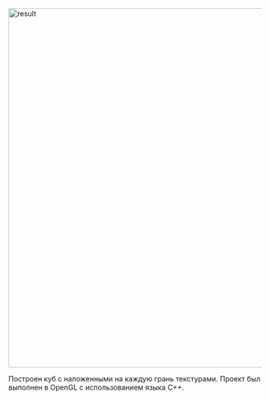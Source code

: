 <img width="714" alt="result" src="https://user-images.githubusercontent.com/87333725/160293966-b667bd56-2379-4bb6-ae25-8077c47b5fdc.png">

Построен куб с наложенными на каждую грань текстурами. Проект был выполнен в OpenGL с использованием языка C++.
